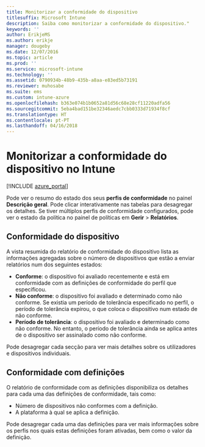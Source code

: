 ```yaml
---
title: Monitorizar a conformidade do dispositivo
titlesuffix: Microsoft Intune
description: Saiba como monitorizar a conformidade do dispositivo."
keywords: ''
author: ErikjeMS
ms.author: erikje
manager: dougeby
ms.date: 12/07/2016
ms.topic: article
ms.prod: ''
ms.service: microsoft-intune
ms.technology: ''
ms.assetid: 0790934b-48b9-435b-a8aa-e83ed5b73191
ms.reviewer: muhosabe
ms.suite: ems
ms.custom: intune-azure
ms.openlocfilehash: b363e074b1b0652a81d56c68e28cf11220adfa56
ms.sourcegitcommit: 5eba4bad151be32346aedc7cbb0333d71934f8cf
ms.translationtype: HT
ms.contentlocale: pt-PT
ms.lasthandoff: 04/16/2018
---
```

# <a name="monitor-device-compliance-in-intune"></a>Monitorizar a conformidade do dispositivo no Intune

[!INCLUDE [azure_portal](./includes/azure_portal.md)]

Pode ver o resumo do estado dos seus **perfis de conformidade** no painel **Descrição geral**.
Pode clicar interativamente nas tabelas para desagregar os detalhes. Se tiver múltiplos perfis de conformidade configurados, pode ver o estado da política no painel de políticas em **Gerir** > **Relatórios**.

##  <a name="device-compliance"></a>Conformidade do dispositivo

A vista resumida do relatório de conformidade do dispositivo lista as informações agregadas sobre o número de dispositivos que estão a enviar relatórios num dos seguintes estados:

- **Conforme**: o dispositivo foi avaliado recentemente e está em conformidade com as definições de conformidade do perfil que especificou.
- **Não conforme**: o dispositivo foi avaliado e determinado como não conforme.  Se existia um período de tolerância especificado no perfil, o período de tolerância expirou, o que coloca o dispositivo num estado de não conforme.
- **Período de tolerância**: o dispositivo foi avaliado e determinado como não conforme. No entanto, o período de tolerância ainda se aplica antes de o dispositivo ser assinalado como não conforme.

Pode desagregar cada secção para ver mais detalhes sobre os utilizadores e dispositivos individuais.

## <a name="setting-compliance"></a>Conformidade com definições

O relatório de conformidade com as definições disponibiliza os detalhes para cada uma das definições de conformidade, tais como:

- Número de dispositivos não conformes com a definição.
- A plataforma à qual se aplica a definição.

Pode desagregar cada uma das definições para ver mais informações sobre os perfis nos quais estas definições foram ativadas, bem como o valor da definição.
